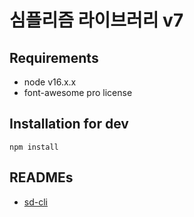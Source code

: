 # 심플리즘 라이브러리 v7

## Requirements

* node v16.x.x
* font-awesome pro license

## Installation for dev

    npm install

## READMEs

* [sd-cli](packages/sd-cli/README.md)
